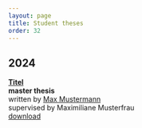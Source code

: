 ```yaml
---
layout: page
title: Student theses
order: 32
---
```


## 2024

**<a href="public/studenttheses/xyz.pdf">Titel</a>**<br>
**master thesis**<br>
written by <a href="https://github.com/...">Max Mustermann</a><br>
supervised by Maximiliane Musterfrau<br>
<a href="https://github.com/...">download</a>

